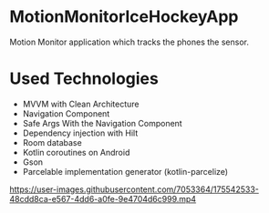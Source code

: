 # MotionMonitorIceHockeyApp
Motion Monitor application which tracks the phones the sensor.


# Used Technologies

 - MVVM with Clean Architecture
 - Navigation Component
 - Safe Args With the Navigation Component
 - Dependency injection with Hilt 
 - Room database
 - Kotlin coroutines on Android 
 - Gson
 - Parcelable implementation generator (kotlin-parcelize)

https://user-images.githubusercontent.com/7053364/175542533-48cdd8ca-e567-4dd6-a0fe-9e4704d6c999.mp4

